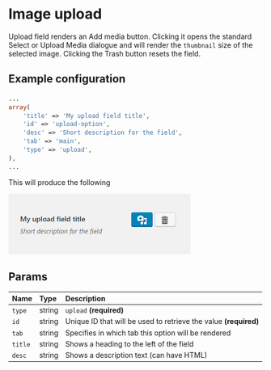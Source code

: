 # Image upload

Upload field renders an Add media button. Clicking it opens the standard Select or Upload Media dialogue and will render the `thumbnail` size of the selected image. Clicking the Trash button resets the field.

## Example configuration

```php
...
array(
    'title' => 'My upload field title',
    'id' => 'upload-option',
    'desc' => 'Short description for the field',
    'tab' => 'main',
    'type' => 'upload',
),
...
```

This will produce the following

![](../.gitbook/assets/upload.png)

## Params

| Name | Type | Description |
| :--- | :--- | :--- |
| `type` | string | `upload` **\(required\)** |
| `id` | string | Unique ID that will be used to retrieve the value **\(required\)** |
| `tab` | string | Specifies in which tab this option will be rendered |
| `title` | string | Shows a heading to the left of the field |
| `desc` | string | Shows a description text \(can have HTML\) |

